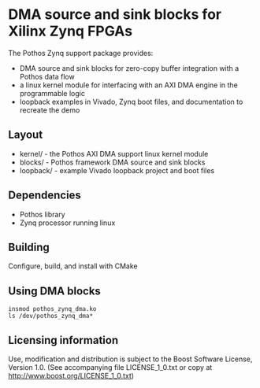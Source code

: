 # DMA source and sink blocks for Xilinx Zynq FPGAs

The Pothos Zynq support package provides:

* DMA source and sink blocks for zero-copy buffer integration with a Pothos data flow
* a linux kernel module for interfacing with an AXI DMA engine in the programmable logic
* loopback examples in Vivado, Zynq boot files, and documentation to recreate the demo

## Layout

* kernel/ - the Pothos AXI DMA support linux kernel module
* blocks/ - Pothos framework DMA source and sink blocks
* loopback/ - example Vivado loopback project and boot files

## Dependencies

* Pothos library
* Zynq processor running linux

## Building

Configure, build, and install with CMake

## Using DMA blocks

```
insmod pothos_zynq_dma.ko
ls /dev/pothos_zynq_dma*
```

## Licensing information

Use, modification and distribution is subject to the Boost Software
License, Version 1.0. (See accompanying file LICENSE_1_0.txt or copy at
http://www.boost.org/LICENSE_1_0.txt)
